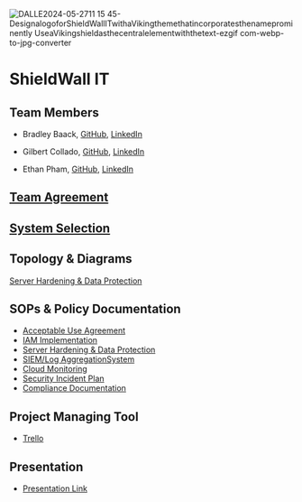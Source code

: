 ![DALLE2024-05-2711 15 45-DesignalogoforShieldWallITwithaVikingthemethatincorporatesthenameprominently UseaVikingshieldasthecentralelementwiththetext-ezgif com-webp-to-jpg-converter](https://github.com/Shield-Wall-1/Shield-Wall/assets/158526468/2af9f60b-ad85-4fa6-ad9d-52e26cfc16bf)

# ShieldWall IT

## Team Members

- Bradley Baack, [GitHub](https://github.com/bjbaack), [LinkedIn](https://www.linkedin.com/in/bradleybaack/)

- Gilbert Collado, [GitHub](https://github.com/JapanesePlatano), [LinkedIn](https://www.linkedin.com/in/gilbert-collado-545099254/)

- Ethan Pham, [GitHub](https://github.com/EthanPham03), [LinkedIn](https://www.linkedin.com/in/ethan-pham-8a9a622b3/)


## [Team Agreement](https://docs.google.com/document/d/1RPGCnGrP_vLHJc-a3qApJRwFOWvHZYm0mh__MHPm50g/edit#heading=h.8gk16jcral)

## [System Selection](https://docs.google.com/document/d/1sAv-cWNuCnyHW1lVpHmL5cFta7ruWmzpcsVyasrInmY/edit?usp=sharing)

## Topology & Diagrams
[Server Hardening & Data Protection](https://viewer.diagrams.net/?tags=%7B%7D&highlight=0000ff&edit=_blank&layers=1&nav=1&title=Untitled%20Diagram.drawio#R7Vvrc9o4EP9r8hHG8puPQKC9TttLy10zd18YYQtwayzOFq%2F760%2ByZbAegEkwyeTSZga0llf27m9X%2BxB3Vn%2Bx%2FZDC5fwLDlF8Zxrh9s66vzNN4Ngu%2FWCUHafYhlNQZmkUFjTjQBhF%2FyI%2BsaSuohBlnFaQCMYxiZYiMcBJggIi0GCa4o04bYrjUCAs4QwJj8EIowDGSJn2GIVkzqnA7RwufETRbM6X9k2vuLCA5WTOOJvDEG8qJGtwZ%2FVTjEnxbbHto5hJT5TL8MjV%2FYOlKCF1bnjs9T9N1z%2Fu0fifTm%2F9CTtfN2bL4q%2BxhvGKv3H3cUQJ%2FRivQv7gZFdKY4mjhOQSdXr0jy7YN%2B4ceqXPRm3TkQjy2BMJQB0xHiJBHnsiAcjsgbQ%2BkB%2BwQlBGAntDWt%2BoPCD9s3p4ReIoQf099gxKnKUwjKhO%2BjjGKaUlOKHS683JIqYjQL9u5hFBoyUMmFQ31HAobYoTwtEPzHLMBc%2B4UnwTSNdKOY9cEygdrFGhkGJOHMNlFk32d6UoWKVZtEbfUVYwZ1SKxCX7vtjOmNW24Saz27MUr5b54%2F9G19JeHdOv44ABYwxjwhiRFP9C5YvemRb9P2To602jOJYEsEYpiahhdeNoxvgTzJaDfBSjac6RSiVKZp%2Fz0b1lcEnolghhNkchfyXVGLh9sFXRtkLixvEB4QUi6Y5O4Vdb3DFxT9WyDe67NhW7Nwy7IM4rNu9anAi5s5ntmR%2FskX7hJnmBedqmYp4PabSGBDG7XE0SRN5t9N1GqzaaMXYR2Y0Pk0e5mZaMZZs1jK7ddSWbpfSBO3SH3vUMF9jeoNc9b7in96na5uy4QLDnjqlYs1WaV9WY7Y7blDFbijErxpv9QiSYc9nI%2BAEFLooowpAlWQGvqGMObkm9huEM7R6lx3CC4gecRSTKMRUgtmhF75%2BlCRNMCF6cBcaej9YCZXyvEYILs72JEvp6GUVxus5vromPvaOsjQ%2FXa4sO3%2Bxo3L2jAqTjN4UP%2Bx0f5%2FBBJ662t0CHiA0bAA04Oio4%2FMYiAa8GOK6l%2B8HQH5rgdem%2BbYZtlIRjgsfsAyVBulsWqzYHA99p%2BwIQQEcFgmu1NUGh47Y7TWHBvyEWbLvj3L9CLORfxhMY%2FMqDHpgG8xv4hf0uUToGQ4GD56pg8MyGoODW2DMqCs912KMyY8FhElbUPM3%2F0SnUuLqsbsI0E8Msi4KCOIzikgsd8TCYhY0%2FESE7PoYrgpkmUzLHM5xQTGCm6wrYyiIKkOJpm0XC7Jn2OKVh7DofgMsVmuFVGqAasRiB6Qyd5MhtDYVlnegIQKoOwdDkiJyWohgSGuxXeOlhwVd4YHt8JUkFZXhaRi2OFK4Wr85vq5aDFE6WyAnIgW8hG4VTjtP9i9eC7ued%2BbX%2FF%2FgZz3%2F37qfOer0yglaZoJ9ArhaLFTiLgLk6Rry6GLEux4ijwYhzLYz4opMyXcn9XIARiROQODWMEbX88XIY0T6gXRci9jtEmoGImlQPeqyAPTgEiDJk6F5PRJAosYgcsiyiMGS3a%2BtCz4JY%2FdgDOJ4oacNXgg%2Fd1mMZzw8%2BToH%2FlHVKwaTpd%2F2BUSdmFBLdoyFrNXCpGWXK5dE2sPOCZ%2FmpVEZFmu%2FoZ5d1UP1s%2FqlUPUVa%2BSTKbJF3XtY8kvsLsXIQZQEeZ3CK2gFeLJmUUVE47E1mvIJI1RwtM5TXITOpqli9Hy7hJIojsmtnWTwmcTbG02mMYdgk4j0g12h8tUhTFvaENPwKNTwt5N2LNiS1rPwsV3F%2Bl%2FFe1S4DgJg8mx3vqZuMIcaqlnXbTUYtvvAuKfM5U%2Bp18obMF5jAGXUyb2W%2F8UzJ%2FCzgveyOU54KqCjisagYU%2BKoyP5N477%2FVlQg16gdTfXppvJXk7bPrCJbkf7bEDyQdx7bUbvBtxW9mguNdtni7YS3ZkcqrTmKwMtE%2B9oC17%2BBivWH1SSm%2BeV76%2F299X6V1rvX7QKgab0PzaE78M%2FmNPXPzNi%2Bn1dYb9N69y3BkDUxu1XGzWLn3WzKlB3FlBXb%2Fb93Vp%2Fceb%2F4oBUwRHwAW9dcBSpA9vnE1QHiqKWMHsyK4pHxEWeqq3%2FOJpsybwMPbkjcNpjnZH0U7pFqoaokVbyk26QKO3L1UHd2QtMet07kkHUV2Pn25zd%2F%2Bw1u18H36dSPJ3%2F8PbmwUFwvL5ey6Atc5fnWQnmU%2BWxGb%2Br1cJsE3rZFPVuedLyhbgJvS4ChO5LI6Hr5uxYeaij340FNEoUt4IbBy5MDjvUy0IUVvtdhzbwmT%2BHul9BEFIobqW05R%2F2N1Kosz9tWq4C63MC5xnEcLaDUExgjqvcWwS1WZKVXfjx8veqeUTcxa0D4zg2rPlphP%2BncpJyGaVOx8%2FV%2BTyUCdZqmmG%2FqKvw6mqcSgTqtzK1O9AXELE2bOp7rWADp7uNp3LFT%2BVKs6%2Fft4XB4sm8jeJBrRb4VGzvnfWG2LF5rGm3Zc%2BjdMY3Z8r2O90%2FUZkk%2Bixk%2FO6GWf66XSV2zPB1t2aVl7X%2BaYKsW6fmqRXpXiJe1FnnpSdWLIHRkk5VbiWz6%2FbHg%2BNWBqk6%2FLocQDf3ndE7eUwjHq6ySiz0PRKbYjGm5rrqL3hRENZJyLW6a1q1GLVY7116CyHhG9bKBO03RxvEdyz6O36s4Arkj03IctUzqajKva5xA1GqxiY7oycyLk6o51il4VVOs49HFy2VYtqhPJTOqn2LJnORkreEcq8YB9UaAcFbB9osq2BUP7VCDNV6dgunw8DvkYvrh59zW4D8%3D)

## SOPs & Policy Documentation

- [Acceptable Use Agreement](https://drive.google.com/file/d/15U0wOAu2rf5wC0pxrHR0NNnWL_mw9vdl/view?usp=sharing)
- [IAM Implementation](https://docs.google.com/document/d/1HiD3Xc4S-9gWUoH91N0uYaX_JUG2rPbyX1tFY7VqiSg/edit?usp=sharing)
- [Server Hardening & Data Protection](https://drive.google.com/file/d/1F5PP1_z-fDGBgAvP2x_B01dCzhBB8xV6/view)
- [SIEM/Log AggregationSystem](https://github.com/Shield-Wall-1/Shield-Wall/blob/main/SIEM_Log%20Aggregation%20System.pdf)
- [Cloud Monitoring](file:///Users/ethanpham/Downloads/Cloud%20Monitoring.pdf)
- [Security Incident Plan](https://drive.google.com/file/d/1Ftcs67_H8crFLaoxknNqrU4qOdhOExab/view)
- [Compliance Documentation](https://drive.google.com/file/d/1rEOq0eMffnXsO0TlZ7oG7DFmZbgW7_Vq/view)

## Project Managing Tool
- [Trello](https://trello.com/b/QVKb3Mgv/ops401-midterm)

## Presentation
- [Presentation Link](https://docs.google.com/presentation/d/1mahVzh5gF_8UtoF4qOsm_b4SKZAxmqa9qrwNVYzp97o/edit?usp=sharing) 
